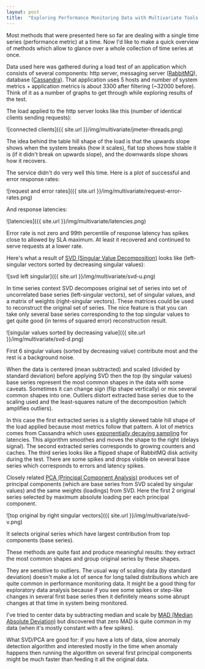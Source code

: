 ```yaml
---
layout: post
title:  "Exploring Performance Monitoring Data with Multivariate Tools: SVD and PCA"
---
```


Most methods that were presented here so far are dealing with a single time series (performance metric) at a time. Now I'd like to make a quick overview of methods which allow to glance over a whole collection of time series at once.

Data used here was gathered during a load test of an application which consists of several components: http server, messaging server ([RabbitMQ](http://www.rabbitmq.com/)), database ([Cassandra](http://cassandra.apache.org/)). That application uses 5 hosts and number of system metrics + application metrics is about 3300 after filtering (~32000 before). Think of it as a number of graphs to get through while exploring results of the test. 

The load applied to the http server looks like this (number of identical clients sending requests):

![connected clients]({{ site.url }}/img/multivariate/jmeter-threads.png)

The idea behind the table hill shape of the load is that the upwards slope shows when the system breaks (how it scales), flat top shows how stable it is (if it didn't break on upwards slope), and the downwards slope shows how it recovers.

The service didn't do very well this time. Here is a plot of successful and error response rates:

![request and error rates]({{ site.url }}/img/multivariate/request-error-rates.png)

And response latencies:

![latencies]({{ site.url }}/img/multivariate/latencies.png)

Error rate is not zero and 99th percentile of response latency has spikes close to allowed by SLA maximum. At least it recovered and continued to serve requests at a lower rate.


Here's what a result of [SVD (Singular Value Decomposition)](https://en.wikipedia.org/wiki/Singular_value_decomposition) looks like (left-singular vectors sorted by decreasing singular values):

![svd left singular]({{ site.url }}/img/multivariate/svd-u.png)

In time series context SVD decomposes original set of series into set of uncorrelated base series (left-singular vectors), set of singular values, and a matrix of weights (right-singular vectors). These matrices could be used to reconstruct the original set of series. The nice feature is that you can take only several base series corresponding to the top singular values to get quite good (in terms of squared error) reconstruction result.

![singular values sorted by decreasing value]({{ site.url }}/img/multivariate/svd-d.png)

First 6 singular values (sorted by decreasing value) contribute most and the rest is a background noise.

When the data is centered (mean subtracted) and scaled (divided by standard deviation) before applying SVD then the top (by singular values) base series represent the most common shapes in the data with some caveats. Sometimes it can change sign (flip shape vertically) or mix several common shapes into one. Outliers distort extracted base series due to the scaling used and the least-squares nature of the decomposition (which amplifies outliers).

In this case the first extracted series is a slightly skewed table hill shape of the load applied because most metrics follow that pattern. A lot of metrics comes from Cassandra which uses [exponentially decaying sampling](http://metrics.dropwizard.io/3.1.0/manual/core/#exponentially-decaying-reservoirs) for latencies. This algorithm smoothes and moves the shape to the right (delays signal). The second extracted series corresponds to growing counters and caches. The third series looks like a flipped shape of RabbitMQ disk activity during the test. There are some spikes and drops visible on several base series which corresponds to errors and latency spikes.

Closely related [PCA (Principal Component Analysis)](https://en.wikipedia.org/wiki/Principal_component_analysis) produces set of principal components (which are base series from SVD scaled by singular values) and the same weights (loadings) from SVD. Here the first 2 original series selected by maximum absolute loading per each principal component.

![top original by right singular vectors]({{ site.url }}/img/multivariate/svd-v.png)

It selects original series which have largest contribution from top components (base series).

These methods are quite fast and produce meaningful results: they extract the most common shapes and group original series by these shapes.

They are sensitive to outliers. The usual way of scaling data (by standard deviation) doesn't make a lot of sence for long tailed distributions which are quite common in performance monitoring data. It might be a good thing for exploratory data analysis because if you see some spikes or step-like changes in several first base series  then it definitely means some abrupt changes at that time in system being monitored.

I've tried to center data by subtracting median and scale by [MAD (Median Absolute Deviation)](https://en.wikipedia.org/wiki/Median_absolute_deviation) but discovered that zero MAD is quite common in my data (when it's mostly constant with a few spikes).

What SVD/PCA are good for: if you have a lots of data, slow anomaly detection algorithm and interested mostly in the time when anomaly happens then running the algorithm on several first principal components might be much faster than feeding it all the original data.
